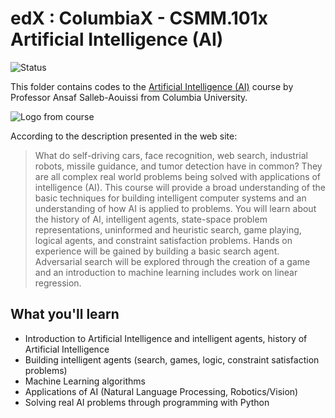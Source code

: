 # edX : ColumbiaX - CSMM.101x Artificial Intelligence (AI)

<img alt="Status" src="https://cdn.rawgit.com/rogergranada/MOOCs/master/_utils/inprogress.svg">

This folder contains codes to the [Artificial Intelligence (AI)](https://www.edx.org/course/artificial-intelligence-ai-columbiax-csmm-101x-2) course by Professor Ansaf Salleb-Aouissi from Columbia University. 

![Logo from course](https://www.edx.org/sites/default/files/course/image/promoted/course_image_csmm_101x_378x225.jpg)

According to the description presented in the web site:

> What do self-driving cars, face recognition, web search, industrial robots, missile guidance, and tumor detection have in common?
> They are all complex real world problems being solved with applications of intelligence (AI).
> This course will provide a broad understanding of the basic techniques for building intelligent computer systems and an understanding of how AI is applied to problems.
> You will learn about the history of AI, intelligent agents, state-space problem representations, uninformed and heuristic search, game playing, logical agents, and constraint satisfaction problems.
> Hands on experience will be gained by building a basic search agent. Adversarial search will be explored through the creation of a game and an introduction to machine learning includes work on linear regression.

## What you'll learn
- Introduction to Artificial Intelligence and intelligent agents, history of Artificial Intelligence
- Building intelligent agents (search, games, logic, constraint satisfaction problems)
- Machine Learning algorithms
- Applications of AI (Natural Language Processing, Robotics/Vision)
- Solving real AI problems through programming with Python


